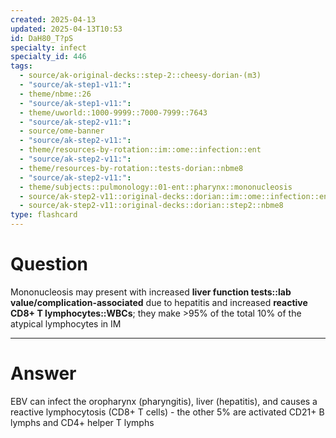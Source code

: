 ```yaml
---
created: 2025-04-13
updated: 2025-04-13T10:53
id: DaH80_T?pS
specialty: infect
specialty_id: 446
tags:
  - source/ak-original-decks::step-2::cheesy-dorian-(m3)
  - "source/ak-step1-v11:": 
  - theme/nbme::26
  - "source/ak-step1-v11:": 
  - theme/uworld::1000-9999::7000-7999::7643
  - "source/ak-step2-v11:": 
  - source/ome-banner
  - "source/ak-step2-v11:": 
  - theme/resources-by-rotation::im::ome::infection::ent
  - "source/ak-step2-v11:": 
  - theme/resources-by-rotation::tests-dorian::nbme8
  - "source/ak-step2-v11:": 
  - theme/subjects::pulmonology::01-ent::pharynx::mononucleosis
  - source/ak-step2-v11::original-decks::dorian::im::ome::infection::ent
  - source/ak-step2-v11::original-decks::dorian::step2::nbme8
type: flashcard
---
```


# Question
Mononucleosis may present with increased **liver function tests::lab value/complication-associated** due to hepatitis and increased **reactive CD8+ T lymphocytes::WBCs**; they make >95% of the total 10% of the atypical lymphocytes in IM

---

# Answer
EBV can infect the oropharynx (pharyngitis), liver (hepatitis), and causes a reactive lymphocytosis (CD8+ T cells) - the other 5% are activated CD21+ B lymphs and CD4+ helper T lymphs